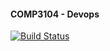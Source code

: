 #### COMP3104 - Devops

[![Build Status](https://app.travis-ci.com/SimBuds/COMP3104.svg?branch=main)](https://app.travis-ci.com/SimBuds/COMP3104)